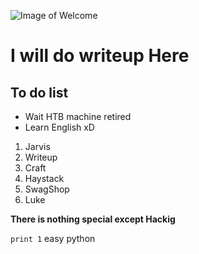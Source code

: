 ![Image of Welcome](../images/welcome.jpg)
# I will do writeup Here
## To do list
- Wait HTB machine retired
- Learn English xD

1. Jarvis
2. Writeup
3. Craft
4. Haystack
5. SwagShop
6. Luke

**There is nothing special except Hackig**

`print 1` easy python

